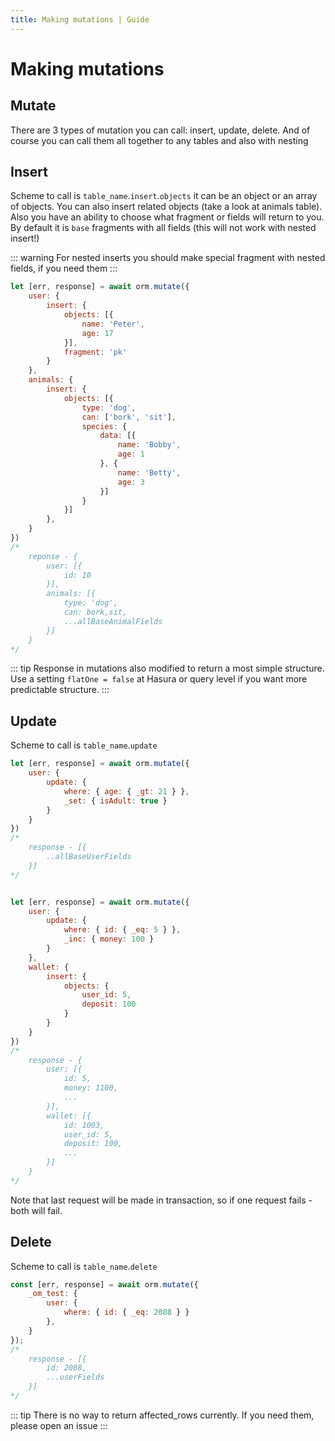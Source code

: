 ```yaml
---
title: Making mutations | Guide
---
```


# Making mutations

## Mutate
There are 3 types of mutation you can call: insert, update, delete. And of course you can call them all together to any tables and also with nesting


## Insert
Scheme to call is `table_name`.`insert`.`objects` it can be an object or an array of objects. You can also insert related objects (take a look at animals table).
Also you have an ability to choose what fragment or fields will return to you. By default it is `base` fragments with all fields (this will not work with nested insert!)

::: warning
For nested inserts you should make special fragment with nested fields, if you need them
:::

```javascript
let [err, response] = await orm.mutate({
    user: {
        insert: {
            objects: [{
                name: 'Peter',
                age: 17
            }],
            fragment: 'pk'
        }
    },
    animals: {
        insert: {
            objects: [{
                type: 'dog',
                can: ['bork', 'sit'],
                species: {
                    data: [{
                        name: 'Bobby',
                        age: 1
                    }, {
                        name: 'Betty',
                        age: 3
                    }]
                }
            }]
        },
    }
})
/* 
    reponse - {
        user: [{
            id: 10
        }],
        animals: [{
            type: 'dog',
            can: bork,sit,
            ...allBaseAnimalFields
        }]
    }
*/
```

::: tip
Response in mutations also modified to return a most simple structure.
Use a setting `flatOne = false` at Hasura or query level if you want more predictable structure. 
:::

## Update
Scheme to call is `table_name`.`update`

```javascript
let [err, response] = await orm.mutate({
    user: {
        update: {
            where: { age: { _gt: 21 } },
            _set: { isAdult: true }
        }
    }
})
/* 
    response - [{
        ..allBaseUserFields
    }]
*/


let [err, response] = await orm.mutate({
    user: {
        update: {
            where: { id: { _eq: 5 } },
            _inc: { money: 100 }
        }
    },
    wallet: {
        insert: {
            objects: {
                user_id: 5,
                deposit: 100
            }
        }
    }
})
/* 
    response - {
        user: [{
            id: 5,
            money: 1100,
            ...
        }],
        wallet: [{
            id: 1003,
            user_id: 5,
            deposit: 100,
            ...
        }]
    }
*/
```
Note that last request will be made in transaction, so if one request fails - both will fail. 

## Delete
Scheme to call is `table_name`.`delete`

```javascript
const [err, response] = await orm.mutate({
    _om_test: {
        user: {
            where: { id: { _eq: 2088 } }
        },
    }
});
/* 
    response - [{
        id: 2088,
        ...userFields
    }]
*/
```

::: tip
There is no way to return affected_rows currently. If you need them, please open an issue
:::